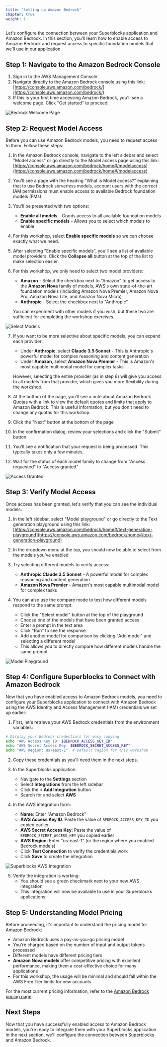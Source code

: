 ```yaml
---
title: "Setting up Amazon Bedrock"
chapter: true
weight: 1
---
```


Let's configure the connection between your Superblocks application and Amazon Bedrock. In this section, you'll learn how to enable access to Amazon Bedrock and request access to specific foundation models that we'll use in our application.

## Step 1: Navigate to the Amazon Bedrock Console

1. Sign in to the AWS Management Console
2. Navigate directly to the Amazon Bedrock console using this link: [https://console.aws.amazon.com/bedrock/](https://console.aws.amazon.com/bedrock/)
3. If this is your first time accessing Amazon Bedrock, you'll see a welcome page. Click "Get started" to proceed.

![Bedrock Welcome Page](/images/bedrock-welcome-page.png)

## Step 2: Request Model Access

Before you can use Amazon Bedrock models, you need to request access to them. Follow these steps:

1. In the Amazon Bedrock console, navigate to the left sidebar and select "Model access" or go directly to the Model access page using this link: [https://console.aws.amazon.com/bedrock/home#/modelaccess](https://console.aws.amazon.com/bedrock/home#/modelaccess)

2. You'll see a page with the heading "What is Model access?" explaining that to use Bedrock serverless models, account users with the correct IAM permissions must enable access to available Bedrock foundation models (FMs).

3. You'll be presented with two options:
   - **Enable all models** - Grants access to all available foundation models
   - **Enable specific models** - Allows you to select which models to enable

4. For this workshop, select **Enable specific models** so we can choose exactly what we need.

5. After selecting "Enable specific models", you'll see a list of available model providers. Click the **Collapse all** button at the top of the list to make selection easier.

6. For this workshop, we only need to select two model providers:
   - **Amazon** - Select the checkbox next to "Amazon" to get access to the **Amazon Nova** family of models, AWS's own state-of-the-art foundation models (including Amazon Nova Premier, Amazon Nova Pro, Amazon Nova Lite, and Amazon Nova Micro)
   - **Anthropic** - Select the checkbox next to "Anthropic"

   You can experiment with other models if you wish, but these two are sufficient for completing the workshop exercises.

![Select Models](/images/bedrock-select-models.png)

7. If you want to be more selective about specific models, you can expand each provider:
   - Under **Anthropic**, select **Claude 3.5 Sonnet** - This is Anthropic's powerful model for complex reasoning and content generation
   - Under **Amazon**, select **Amazon Nova Premier** - This is Amazon's most capable multimodal model for complex tasks

   However, selecting the entire provider (as in step 6) will give you access to all models from that provider, which gives you more flexibility during the workshop.

8. At the bottom of the page, you'll see a note about Amazon Bedrock Quotas with a link to view the default quotas and limits that apply to Amazon Bedrock. This is useful information, but you don't need to change any quotas for this workshop.

9. Click the "Next" button at the bottom of the page

10. In the confirmation dialog, review your selections and click the "Submit" button

11. You'll see a notification that your request is being processed. This typically takes only a few minutes.

12. Wait for the status of each model family to change from "Access requested" to "Access granted"

![Access Granted](/images/bedrock-access-granted.png)

## Step 3: Verify Model Access

Once access has been granted, let's verify that you can see the individual models:

1. In the left sidebar, select "Model playground" or go directly to the Text generation playground using this link: [https://console.aws.amazon.com/bedrock/home#/text-generation-playground](https://console.aws.amazon.com/bedrock/home#/text-generation-playground)

2. In the dropdown menu at the top, you should now be able to select from the models you've enabled
3. Try selecting different models to verify access:
   - **Anthropic Claude 3.5 Sonnet** - A powerful model for complex reasoning and content generation
   - **Amazon Nova Premier** - Amazon's most capable multimodal model for complex tasks

4. You can also use the compare mode to test how different models respond to the same prompt:
   - Click the "Select model" button at the top of the playground
   - Choose one of the models that have been granted access
   - Enter a prompt in the text area
   - Click "Run" to see the response
   - Add another model for comparison by clicking "Add model" and selecting a different model
   - This allows you to directly compare how different models handle the same prompt

![Model Playground](/images/bedrock-model-playground.png)

## Step 4: Configure Superblocks to Connect with Amazon Bedrock

Now that you have enabled access to Amazon Bedrock models, you need to configure your Superblocks application to connect with Amazon Bedrock using the AWS Identity and Access Management (IAM) credentials we set up earlier:

1. First, let's retrieve your AWS Bedrock credentials from the environment variables:

```bash
# Display your Bedrock credentials for easy copying
echo "AWS Access Key ID: $BEDROCK_ACCESS_KEY_ID"
echo "AWS Secret Access Key: $BEDROCK_SECRET_ACCESS_KEY"
echo "AWS Region: us-east-1"  # Default region for this workshop
```

2. Copy these credentials as you'll need them in the next steps.

3. In the Superblocks application:
   - Navigate to the **Settings** section
   - Select **Integrations** from the left sidebar
   - Click the **+ Add Integration** button
   - Search for and select **AWS**

4. In the AWS integration form:
   - **Name**: Enter "Amazon Bedrock"
   - **AWS Access Key ID**: Paste the value of `BEDROCK_ACCESS_KEY_ID` you copied earlier
   - **AWS Secret Access Key**: Paste the value of `BEDROCK_SECRET_ACCESS_KEY` you copied earlier
   - **AWS Region**: Enter "us-east-1" (or the region where you enabled Bedrock models)
   - Click **Test Connection** to verify the credentials work
   - Click **Save** to create the integration

![Superblocks AWS Integration](/images/superblocks-aws-integration.png)

5. Verify the integration is working:
   - You should see a green checkmark next to your new AWS integration
   - This integration will now be available to use in your Superblocks applications

## Step 5: Understanding Model Pricing

Before proceeding, it's important to understand the pricing model for Amazon Bedrock:

- Amazon Bedrock uses a pay-as-you-go pricing model
- You're charged based on the number of input and output tokens processed
- Different models have different pricing tiers
- **Amazon Nova models** offer competitive pricing with excellent performance, making them a cost-effective choice for many applications
- For this workshop, the usage will be minimal and should fall within the AWS Free Tier limits for new accounts

For the most current pricing information, refer to the [Amazon Bedrock pricing page](https://aws.amazon.com/bedrock/pricing/).

## Next Steps

Now that you have successfully enabled access to Amazon Bedrock models, you're ready to integrate them with your Superblocks application. In the next section, we'll configure the connection between Superblocks and Amazon Bedrock.


